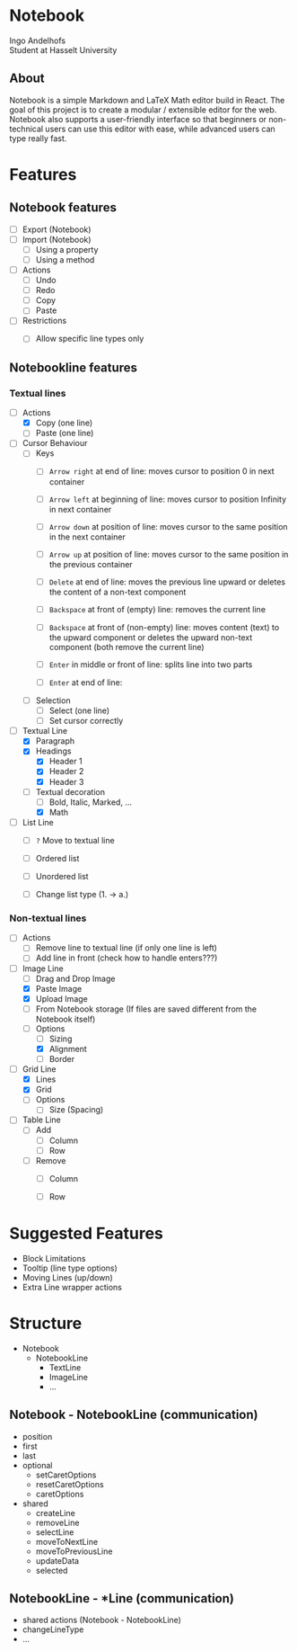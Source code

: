 # Notebook
Ingo Andelhofs  
Student at Hasselt University


## About
Notebook is a simple Markdown and LaTeX Math editor build in React. The goal of this project is to create a modular / extensible editor for the web. Notebook also supports a user-friendly interface so that beginners or non-technical users can use this editor with ease, while advanced users can type really fast. 


# Features
## Notebook features
- [ ] Export (Notebook)
- [ ] Import (Notebook)
    - [ ] Using a property
    - [ ] Using a method

- [ ] Actions
    - [ ] Undo
    - [ ] Redo
    - [ ] Copy
    - [ ] Paste

- [ ] Restrictions
    - [ ] Allow specific line types only


## Notebookline features
### Textual lines
- [ ] Actions
    - [x] Copy (one line)
    - [ ] Paste (one line)

- [ ] Cursor Behaviour
    - [ ] Keys
        - [ ] `Arrow right` at end of line: moves cursor to position 0 in next container
        - [ ] `Arrow left` at beginning of line: moves cursor to position Infinity in next container
        - [ ] `Arrow down` at position of line: moves cursor to the same position in the next container
        - [ ] `Arrow up` at position of line: moves cursor to the same position in the previous container

        - [ ] `Delete` at end of line: moves the previous line upward or deletes the content of a non-text component
        - [ ] `Backspace` at front of (empty) line: removes the current line
        - [ ] `Backspace` at front of (non-empty) line: moves content (text) to the upward component or deletes the upward non-text component 
              (both remove the current line)

        - [ ] `Enter` in middle or front of line: splits line into two parts
        - [ ] `Enter` at end of line: 

    - [ ] Selection
        - [ ] Select (one line)
        - [ ] Set cursor correctly
    
- [ ] Textual Line
    - [x] Paragraph
    - [x] Headings
        - [x] Header 1
        - [x] Header 2
        - [x] Header 3

    - [ ] Textual decoration
        - [ ] Bold, Italic, Marked, ...
        - [x] Math
    
- [ ] List Line
    - [ ] `?` Move to textual line
    - [ ] Ordered list
    - [ ] Unordered list
    - [ ] Change list type (1. -> a.)


### Non-textual lines
- [ ] Actions
    - [ ] Remove line to textual line (if only one line is left)
    - [ ] Add line in front (check how to handle enters???)

- [ ] Image Line
    - [ ] Drag and Drop Image
    - [x] Paste Image
    - [x] Upload Image
    - [ ] From Notebook storage (If files are saved different from the Notebook itself)
    - [ ] Options
        - [ ] Sizing
        - [x] Alignment
        - [ ] Border

- [ ] Grid Line
    - [x] Lines
    - [x] Grid
    - [ ] Options 
        - [ ] Size (Spacing)

- [ ] Table Line
    - [ ] Add
        - [ ] Column
        - [ ] Row
    - [ ] Remove
        - [ ] Column
        - [ ] Row



# Suggested Features
- Block Limitations
- Tooltip (line type options)
- Moving Lines (up/down)
- Extra Line wrapper actions

# Structure
- Notebook
    - NotebookLine
        - TextLine
        - ImageLine
        - ...

## Notebook - NotebookLine (communication)
- position
- first
- last
- optional
    - setCaretOptions
    - resetCaretOptions
    - caretOptions
- shared 
    - createLine
    - removeLine
    - selectLine
    - moveToNextLine
    - moveToPreviousLine
    - updateData
    - selected
   
## NotebookLine - *Line (communication)
- shared actions (Notebook - NotebookLine)
- changeLineType
- ...
